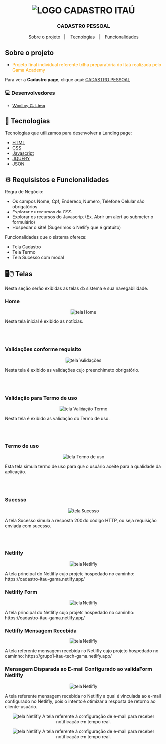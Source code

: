<h1 align="center">
<img src="https://cadastro-itau-gama.netlify.app/images/logotyperedimensionada.png " title="LOGO CADASTRO ITAÚ" />
</h1>

<h3 align="center">
 CADASTRO PESSOAL
</h3>

<p align="center">
  <a href="#-sobre-o-projeto">Sobre o projeto</a>&nbsp;&nbsp;&nbsp;|&nbsp;&nbsp;&nbsp;
  <a href="#-tecnologias">Tecnologias</a>&nbsp;&nbsp;&nbsp;|&nbsp;&nbsp;&nbsp;
  <a href="#-funcionalidades">Funcionalidades</a>
</p>

## Sobre o projeto

- <p style="color: orange;">Projeto final individual referente trilha preparatória do Itaú realizada pelo Gama Academy</p>

Para ver a **Cadastro page**, clique aqui: [CADASTRO PESSOAL](https://cadastro-itau-gama.netlify.app/)</br>

### 💻 Desenvolvedores
- [Weslley C. Lima](https://github.com/WCL79)

## 🚀 Tecnologias 

Tecnologias que utilizamos para desenvolver a Landing page:

- [HTML](https://www.w3schools.com/html/)
- [CSS](https://www.w3schools.com/css/)
- [Javascript](https://www.w3schools.com/js/)
- [JQUERY](https://www.w3schools.com/jquery/default.asp)
- [JSON](https://www.w3schools.com/js/js_json_intro.asp)


## ⚙️ Requisistos e Funcionalidades 

Regra de Negócio:
- Os campos Nome, Cpf, Endereco, Numero, Telefone Celular são obrigatórios
- Explorar os recursos de CSS
- Explorar os recursos do Javascript (Ex. Abrir um alert ao submeter o formulário)
- Hospedar o site! (Sugerimos o Netlify que é gratuito)

Funcionalidades que o sistema oferece:
- Tela Cadastro
- Tela Termo
- Tela Sucesso com modal

## 🖥️🖱️ Telas 

Nesta seção serão exibidas as telas do sistema e sua navegabilidade.

### Home
<p align="center">
<img src="https://cadastro-itau-gama.netlify.app/images/cadastro.JPG" title="tela Home" />
</p>
Nesta tela inicial é exibido as notícias.

<br/><br/>
### Validações conforme requisito

<p align="center">
<img src="https://cadastro-itau-gama.netlify.app/images/validacaoCampos.JPG" title="tela Validações" />
</p>
Nesta tela é exibido as validações cujo preenchimeto obrigatório. 

<br/><br/>
### Validação para Termo de uso

<p align="center">
<img src="https://cadastro-itau-gama.netlify.app/images/validacaoCamposTermo.JPG" title="tela Validação Termo" />
</p>
Nesta tela é exibido as validação do Termo de uso.

<br/><br/>
### Termo de uso

<p align="center">
<img src="https://cadastro-itau-gama.netlify.app/images/termo.JPG" title="tela Termo de uso" />
</p>
Esta tela simula termo de uso para que o usuário aceite para a qualidade da aplicação.

<br/><br/>
### Sucesso

<p align="center">
<img src="https://cadastro-itau-gama.netlify.app/images/sucessomodal.JPG" title="tela Sucesso" />
</p>
A tela Sucesso simula a resposta 200 do código HTTP, ou seja requisição enviada com sucesso.

<br/><br/>

### Netlifly

<p align="center">
<img src="https://cadastro-itau-gama.netlify.app/images/principalnetlifly.png" title="tela Netlifly" />
</p>
A tela principal do Netlifly cujo projeto hospedado no caminho: https://cadastro-itau-gama.netlify.app/

### Netlifly Form
<p align="center">
<img src="https://cadastro-itau-gama.netlify.app/images/netliflyForms.png" title="tela Netlifly" />
</p>
A tela principal do Netlifly cujo projeto hospedado no caminho: https://cadastro-itau-gama.netlify.app/



### Netlifly Mensagem Recebida

<p align="center">
<img src="https://cadastro-itau-gama.netlify.app/images/netliflymensagem.png" title="tela Netlifly" />
</p>
A tela referente mensagem recebida no Netlifly cujo projeto hospedado no caminho: https://grupo1-itau-tech-gama.netlify.app/

### Mensagem Disparada ao E-mail Configurado ao validaForm Netlifly   
<p align="center">
<img src="https://cadastro-itau-gama.netlify.app/images/nnetliflymensagemrecebida.png" title="tela Netlifly" />
</p>
A tela referente mensagem recebida no Netlifly a qual é vinculada ao e-mail configurado no Netlifly, pois o intento é otimizar a resposta de retorno ao cliente-usuário.

<p align="center">
<img src="https://cadastro-itau-gama.netlify.app/images/recursoInicialCongEmail.png" title="tela Netlifly" />
A tela referente à configuração de e-mail para receber notificação em tempo real.
</p>

<p align="center">
<img src="https://cadastro-itau-gama.netlify.app/images/configuracaoEmail.png" title="tela Netlifly" />
A tela referente à configuração de e-mail para receber notificação em tempo real.
</p>

<br/><br/>
